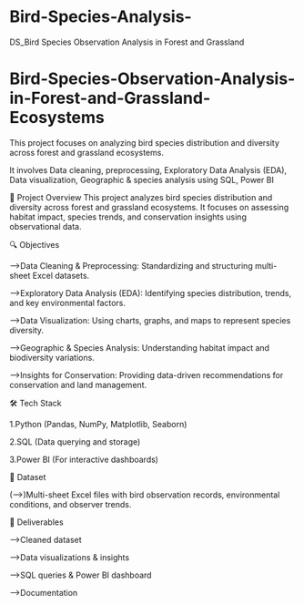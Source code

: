 # Bird-Species-Analysis-
DS_Bird Species Observation Analysis in Forest and Grassland

# Bird-Species-Observation-Analysis-in-Forest-and-Grassland-Ecosystems

This project focuses on analyzing bird species distribution and diversity across forest and grassland ecosystems.

It involves 
  Data cleaning, preprocessing, 
  Exploratory Data Analysis (EDA), 
  Data visualization, 
  Geographic & species analysis using SQL, 
  Power BI

📌 Project Overview
This project analyzes bird species distribution and diversity across forest and grassland ecosystems. 
It focuses on assessing habitat impact, species trends, and conservation insights using observational data.

🔍 Objectives

-->Data Cleaning & Preprocessing: Standardizing and structuring multi-sheet Excel datasets.

-->Exploratory Data Analysis (EDA): Identifying species distribution, trends, and key environmental factors.

-->Data Visualization: Using charts, graphs, and maps to represent species diversity.

-->Geographic & Species Analysis: Understanding habitat impact and biodiversity variations.

-->Insights for Conservation: Providing data-driven recommendations for conservation and land management.


🛠️ Tech Stack

1.Python (Pandas, NumPy, Matplotlib, Seaborn)

2.SQL (Data querying and storage)

3.Power BI (For interactive dashboards)


📂 Dataset

(-->)Multi-sheet Excel files with bird observation records, environmental conditions, and observer trends.


🚀 Deliverables

-->Cleaned dataset

-->Data visualizations & insights

-->SQL queries & Power BI dashboard

-->Documentation

